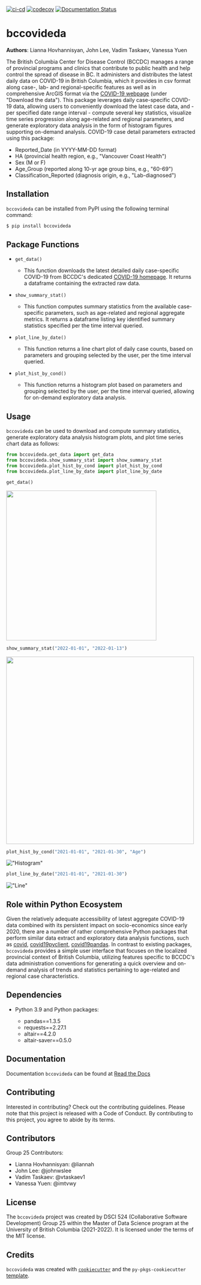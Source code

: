 [![ci-cd](https://github.com/UBC-MDS/bccovideda/actions/workflows/ci-cd.yml/badge.svg)](https://github.com/UBC-MDS/bccovideda/actions/workflows/ci-cd.yml)
[![codecov](https://codecov.io/github/UBC-MDS/bccovideda/branch/main/graph/badge.svg)](https://codecov.io/github/UBC-MDS/bccovideda)
[![Documentation Status](https://readthedocs.org/projects/bccovideda/badge/?version=latest)](https://bccovideda.readthedocs.io/en/latest/?badge=latest)
# bccovideda

**Authors**:  Lianna Hovhannisyan, John Lee, Vadim Taskaev, Vanessa Yuen

The British Columbia Center for Disease Control (BCCDC) manages a range of provincial programs and clinics that contribute to public health and help control the spread of disease in BC. It administers and distributes the latest daily data on COVID-19 in British Columbia, which it provides in csv format along case-, lab- and regional-specific features as well as in comprehensive ArcGIS format via the [COVID-19 webpage](http://www.bccdc.ca/health-info/diseases-conditions/covid-19/data) (under "Download the data"). This package leverages daily case-specific COVID-19 data, allowing users to conveniently download the latest case data, and - per specified date range interval - compute several key statistics, visualize time series progression along age-related and regional parameters, and generate exploratory data analysis in the form of histogram figures supporting on-demand analysis. COVID-19 case detail parameters extracted using this package: 
- Reported_Date (in YYYY-MM-DD format)
- HA (provincial health region, e.g., "Vancouver Coast Health")
- Sex (M or F)
- Age_Group (reported along 10-yr age group bins, e.g., "60-69")
- Classification_Reported (diagnosis origin, e.g., "Lab-diagnosed")

## Installation

`bccovideda` can be installed from PyPI using the following terminal command:
```bash
$ pip install bccovideda
```

## Package Functions 

- `get_data()`
  - This function downloads the latest detailed daily case-specific COVID-19 from BCCDC's dedicated [COVID-19 homepage](http://www.bccdc.ca/health-info/diseases-conditions/covid-19/data). It returns a dataframe containing the extracted raw data. 

- `show_summary_stat()`
  - This function computes summary statistics from the available case-specific parameters, such as age-related and regional aggregate metrics. It returns a dataframe listing key identified summary statistics specified per the time interval queried. 

- `plot_line_by_date()`
  - This function returns a line chart plot of daily case counts, based on parameters and grouping selected by the user, per the time interval queried.

- `plot_hist_by_cond()`
  - This function returns a histogram plot based on parameters and grouping selected by the user, per the time interval queried, allowing for on-demand exploratory data analysis. 


## Usage

`bccovideda` can be used to download and compute summary statistics, generate exploratory data analysis histogram plots, and plot time series chart data as follows:
```python
from bccovideda.get_data import get_data
from bccovideda.show_summary_stat import show_summary_stat
from bccovideda.plot_hist_by_cond import plot_hist_by_cond
from bccovideda.plot_line_by_date import plot_line_by_date
```

```python
get_data()
```
<img src="https://github.com/UBC-MDS/bccovideda/raw/main/img/data.png" height="400">


```python
show_summary_stat("2022-01-01", "2022-01-13")
```
<img src="https://github.com/UBC-MDS/bccovideda/raw/main/img/summary.png" height="500">

```python
plot_hist_by_cond("2021-01-01", "2021-01-30", "Age")
```

!["Histogram"](https://github.com/UBC-MDS/bccovideda/raw/main/img/plot_histogram.png)


```python
plot_line_by_date("2021-01-01", "2021-01-30")
```
!["Line"](https://github.com/UBC-MDS/bccovideda/raw/main/img/plot_line.png)


## Role within Python Ecosystem

Given the relatively adequate accessibility of latest aggregate COVID-19 data combined with its persistent impact on socio-economics since early 2020, there are a number of rather comprehensive Python packages that perform similar data extract and exploratory data analysis functions, such as [covid](https://pypi.org/project/covid/), [covid19pyclient](https://pypi.org/project/covid19pyclient/), [covid19pandas](https://github.com/PayneLab/covid19pandas). In contrast to existing packages, `bccovideda` provides a simple user interface that  focuses on the localized provincial context of British Columbia, utilizing features specific to BCCDC's data administration conventions for generating a quick overview and on-demand analysis of trends and statistics pertaining to age-related and regional case characteristics.

## Dependencies

-   Python 3.9 and Python packages:

    -   pandas==1.3.5
    -   requests==2.27.1
    -   altair==4.2.0
    -   altair-saver==0.5.0

## Documentation

Documentation `bccovideda` can be found at [Read the Docs](https://bccovideda.readthedocs.io)

## Contributing

Interested in contributing? Check out the contributing guidelines. Please note that this project is released with a Code of Conduct. By contributing to this project, you agree to abide by its terms.

## Contributors

Group 25 Contributors:
- Lianna Hovhannisyan: @liannah
- John Lee: @johnwslee
- Vadim Taskaev: @vtaskaev1
- Vanessa Yuen: @imtvwy

## License

The `bccovideda` project was created by DSCI 524 (Collaborative Software Development) Group 25 within the Master of Data Science program at the University of British Columbia (2021-2022). It is licensed under the terms of the MIT license.

## Credits

`bccovideda` was created with [`cookiecutter`](https://cookiecutter.readthedocs.io/en/latest/) and the `py-pkgs-cookiecutter` [template](https://github.com/py-pkgs/py-pkgs-cookiecutter).
